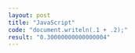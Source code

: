 ```yaml
---
layout: post
title: "JavaScript"
code: "document.writeln(.1 + .2);"
result: "0.30000000000000004"
---
```

